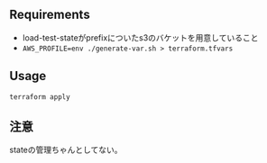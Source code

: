 
## Requirements

* load-test-stateがprefixについたs3のバケットを用意していること
* `AWS_PROFILE=env ./generate-var.sh > terraform.tfvars`

## Usage

```
terraform apply
```

## 注意

stateの管理ちゃんとしてない。